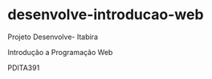 # desenvolve-introducao-web
<P>
  Projeto Desenvolve- Itabira
</p>
<p>
  Introdução a Programação Web
</p>
<p>
  PDITA391
</p>
